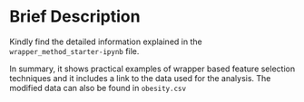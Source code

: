 # Brief Description
Kindly find the detailed information explained in the `wrapper_method_starter-ipynb` file.

In summary, it shows practical examples of wrapper based feature selection techniques and it includes a link to the data used for the analysis. The modified data can also be found in `obesity.csv`